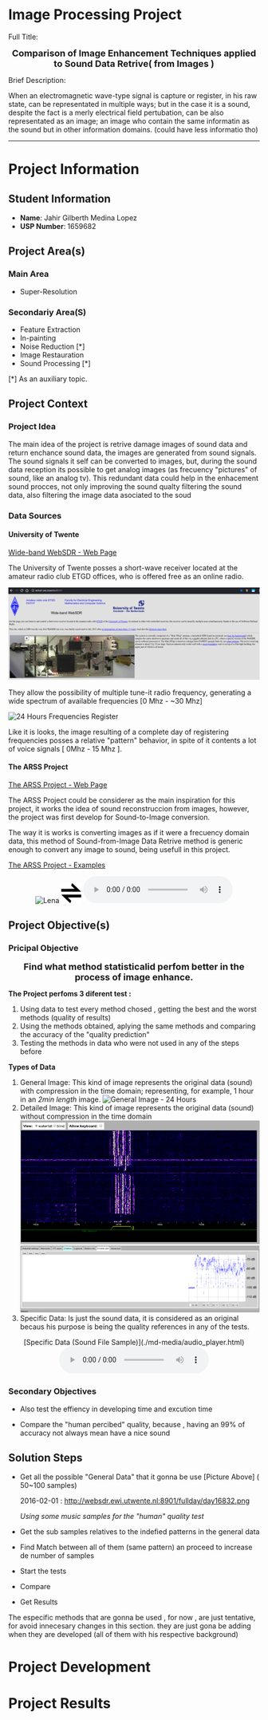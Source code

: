 # Image Processing Project

Full Title:

<center>
<span style="font-size:large; font-weight:bold">
  Comparison of Image Enhancement Techniques applied to Sound Data Retrive( from Images )
</span>
</center>

Brief Description:

When an electromagnetic wave-type signal is capture or register, in his raw state, can be representated in multiple ways; but in the case it is a sound, despite the fact is a merly electrical field pertubation, can be also representated as an image; an image who contain the same informatin as the sound but in other information domains. (could have less informatio tho)

* * *

# Project Information

## Student Information

* **Name**: Jahir Gilberth Medina Lopez
* **USP Number**: 1659682

## Project Area(s)

### Main Area
  * Super-Resolution

### Secondariy Area(S)
  * Feature Extraction
  * In-painting
  * Noise Reduction [\*]
  * Image Restauration
  * Sound Processing [\*]

[\*] As an auxiliary topic.

## Project Context

### Project Idea

The main idea of the project is retrive damage images of sound data and return enchance sound data, the images are generated from sound signals.
The sound signals it self can be converted to images, but, during the sound data reception its possible to get analog images (as frecuency "pictures" of sound, like an analog tv). This redundant data could help in the enhacement sound procces, not only improving the sound qualty filtering the sound data, also filtering the image data asociated to the soud 

### Data Sources

#### University of Twente

[Wide-band WebSDR - Web Page](http://websdr.ewi.utwente.nl:8901)

The University of Twente posses a short-wave receiver located at the amateur radio club ETGD offices, who is offered free as an online radio.

![]( ./md-media/site-capture.png "Site Capture")

They allow the possibility of multiple tune-it radio frequency, generating a wide spectrum of available frequencies [0 Mhz - ~30 Mhz]


![]( ./md-media/general-data.png "24 Hours Frequencies Register")

Like it is looks, the image resulting of a complete day of registering frequencies posses a relative "pattern" behavior, in spite of it contents a lot of voice signals [ 0Mhz - 15 Mhz ].

#### The ARSS Project

[The ARSS Project - Web Page](http://arss.sourceforge.net)

The ARSS Project could be considerer as the main inspiration for this project, it works the idea of sound reconstruccion from images, however, the project was first develop for Sound-to-Image conversion.

The way it is works is converting images as if it were a frecuency domain data, this method of Sound-from-Image Data Retrive method is generic enough to convert any image to sound, being usefull in this project.

[The ARSS Project - Examples](http://arss.sourceforge.net/examples.shtml)

<center>
  <img src="http://arss.sourceforge.net/examples/lena/lena_small.png" alt="Lena" style="width:120px;height:120px;">
  <img src="./md-media/bidirectional.png" style="width:40px;height:40px;">
  <audio controls="controls">
    <source type="audio/mp3" src="http://arss.sourceforge.net/examples/lena/lena.mp3"></source>
    <p>Your browser does not support this audio format (MP3).</p>
  </audio>
</center>


## Project Objective(s)

### Pricipal Objective

<center>
<span style="font-size:large; font-weight:bold">
  Find what method statisticalid perfom better in the process of image enhance.
</span>
</center>
  

**The Project perfoms 3 diferent test :**

1. Using data to test every method chosed , getting the best and the worst methods (quality of results)
2. Using the methods obtained, aplying the same methods and comparing the accuracy of the "quality prediction"
3. Testing the methods in data who were not used in any of the steps before

**Types of Data**
  
  1. General Image:
    This kind of image represents the original data (sound) with compression in the time domain; representing, for example, 1 hour in an *2min length* image.
    ![]( ./md-media/general-data.png "General Image - 24 Hours")
  2. Detailed Image:
    This kind of image represents the original data (sound) without compression in the time domain
    ![]( ./md-media/detailed-data.png "Detailed Data 1 - Same bitrate")
    ![]( ./md-media/sound-plt.png "Detailed Data 2 - Same bitrate")
  3. Specific Data:
    Is just the sound data, it is considered as an original becaus his purpose is being the quality references in any of the tests.

<center>
  [Specific Data (Sound File Sample)](./md-media/audio_player.html)
  <audio controls="controls">
    <source type="audio/mp3" src="./md-media/websdr_recording_start_2018-05-17T00_10_41Z_7076.8kHz.mp3"></source>
    <source type="audio/ogg" src="./md-media/websdr_recording_start_2018-05-17T00_10_41Z_7076.8kHz.ogg"></source>
    <p>Your browser does not support this audio format (MP3 / OGG).</p>
  </audio>
</center>

### Secondary Objectives
  * Also test the effiency in developing time and excution time

  * Compare the "human percibed" quality, because , having an 99% of accuracy not always mean have a nice sound

## Solution Steps
  * Get all the possible "General Data" that it gonna be use [Picture Above] ( 50~100 samples)

    2016-02-01  : http://websdr.ewi.utwente.nl:8901/fullday/day16832.png

    *Using some music samples for the "human" quality test*

  * Get the sub samples relatives to the indefied patterns in the general data
  * Find Match between all of them (same pattern) an proceed to increase de number of samples
  * Start the tests
  * Compare
  * Get Results

The especific methods that are gonna be used , for now , are just tentative, for avoid innecesary changes in this section. they are just gona be adding when they are developed (all of them with his respective background)

# Project Development

# Project Results